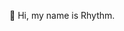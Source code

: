 👋 Hi, my name is Rhythm.

<!---
coderrg/coderrg is a ✨ special ✨ repository because its `README.md` (this file) appears on your GitHub profile.
You can click the Preview link to take a look at your changes.
--->
